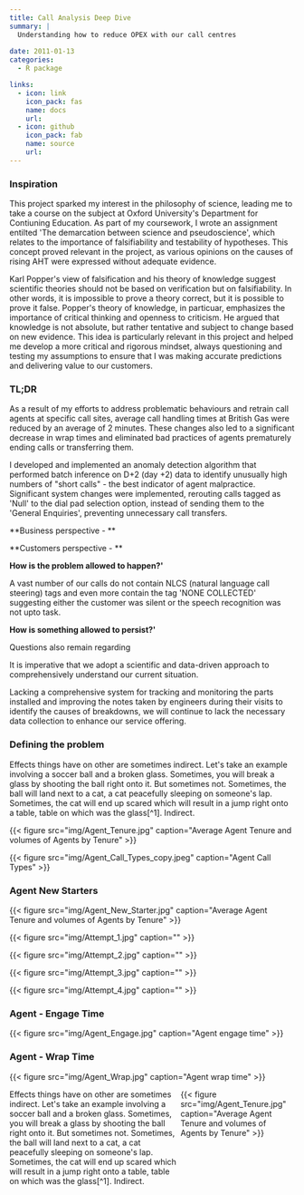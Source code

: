```yaml
---
title: Call Analysis Deep Dive
summary: |
  Understanding how to reduce OPEX with our call centres
  
date: 2011-01-13
categories:
  - R package

links:
  - icon: link
    icon_pack: fas
    name: docs
    url: 
  - icon: github
    icon_pack: fab
    name: source
    url: 
---
```


### Inspiration

This project sparked my interest in the philosophy of science, leading me to take a course on the subject at Oxford University's Department for Contiuning Education. As part of my coursework, I wrote an assignment entilted 'The demarcation between science and pseudoscience', which relates to the importance of falsifiability and testability of hypotheses. This concept proved relevant in the project, as various opinions on the causes of rising AHT were expressed without adequate evidence. 

Karl Popper's view of falsification and his theory of knowledge suggest scientific theories should not be based on verification but on falsifiability. In other words, it is impossible to prove a theory correct, but it is possible to prove it false. Popper's theory of knowledge, in particuar, emphasizes the importance of critical thinking and openness to criticism. He argued that knowledge is not absolute, but rather tentative and subject to change based on new evidence. This idea is particularly relevant in this project and helped me develop a more critical and rigorous mindset, always questioning and testing my assumptions to ensure that I was making accurate predictions and delivering value to our customers.

### TL;DR

As a result of my efforts to address problematic behaviours and retrain call agents at specific call sites, average call handling times at British Gas were reduced by an average of 2 minutes. These changes also led to a significant decrease in wrap times and eliminated bad practices of agents prematurely ending calls or transferring them. 

I developed and implemented an anomaly detection algorithm that performed batch inference on D+2 (day +2) data to identify unusually high numbers of "short calls" - the best indicator of agent malpractice. Significant system changes were implemented, rerouting calls tagged as 'Null' to the dial pad selection option, instead of sending them to the 'General Enquiries', preventing unnecessary call transfers.
 
**Business perspective - **



**Customers perspective - **



**How is the problem allowed to happen?'**

A vast number of our calls do not contain NLCS (natural language call steering) tags and even more contain the tag 'NONE COLLECTED' suggesting either the customer was silent or the speech recognition was not upto task.


**How is something allowed to persist?'**

Questions also remain regarding 

It is imperative that we adopt a scientific and data-driven approach to comprehensively understand our current situation.

Lacking a comprehensive system for tracking and monitoring the parts installed and improving the notes taken by engineers during their visits to identify the causes of breakdowns, we will continue to lack the necessary data collection to enhance our service offering. 



### Defining the problem



Effects things have on other are sometimes indirect. Let's take an example
involving a soccer ball and a broken glass. Sometimes, you will break a glass by
shooting the ball right onto it. But sometimes not. Sometimes, the ball will
land next to a cat, a cat peacefully sleeping on someone's lap. Sometimes, the 
cat will end up scared which will result in a jump right onto a table, table 
on which was the glass[^1]. Indirect.




{{< figure src="img/Agent_Tenure.jpg" caption="Average Agent Tenure and volumes of Agents by Tenure" >}}



{{< figure src="img/Agent_Call_Types_copy.jpeg" caption="Agent Call Types" >}}

### Agent New Starters



{{< figure src="img/Agent_New_Starter.jpg" caption="Average Agent Tenure and volumes of Agents by Tenure" >}}




{{< figure src="img/Attempt_1.jpg" caption="" >}}

{{< figure src="img/Attempt_2.jpg" caption="" >}}

{{< figure src="img/Attempt_3.jpg" caption="" >}}

{{< figure src="img/Attempt_4.jpg" caption="" >}}




### Agent - Engage Time




{{< figure src="img/Agent_Engage.jpg" caption="Agent engage time" >}}



### Agent - Wrap Time




{{< figure src="img/Agent_Wrap.jpg" caption="Agent wrap time" >}}





<div>
  <div style="float:left; width:60%;">
    Effects things have on other are sometimes indirect. Let's take an example
    involving a soccer ball and a broken glass. Sometimes, you will break a glass by
    shooting the ball right onto it. But sometimes not. Sometimes, the ball will
    land next to a cat, a cat peacefully sleeping on someone's lap. Sometimes, the 
    cat will end up scared which will result in a jump right onto a table, table 
    on which was the glass[^1]. Indirect.
  </div>
  <div style="float:right; width:40%;">
    {{< figure src="img/Agent_Tenure.jpg" caption="Average Agent Tenure and volumes of Agents by Tenure" >}}
  </div>
</div>

